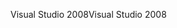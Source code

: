 <span data-ttu-id="7a9eb-101">Visual Studio 2008</span><span class="sxs-lookup"><span data-stu-id="7a9eb-101">Visual Studio 2008</span></span>